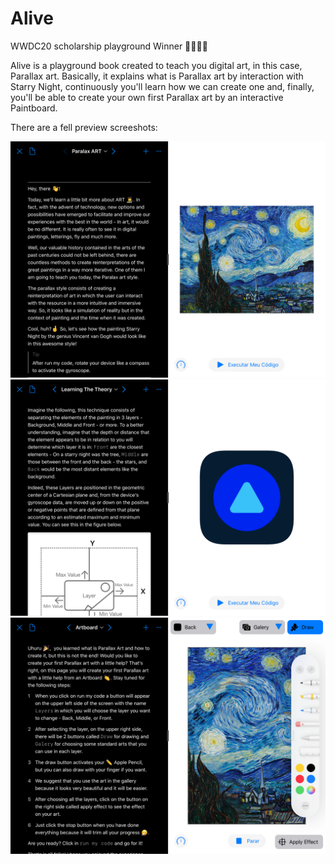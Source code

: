 # Alive
WWDC20 scholarship playground Winner 🍎👩‍💻🌈

Alive is a playground book created to teach you digital art, in this case, Parallax art. Basically, it explains what is Parallax art by interaction with Starry Night, continuously you'll learn how we can create one and, finally, you'll be able to create your own first Parallax art by an interactive Paintboard. 


There are a fell preview screeshots: 

![First](/resources/1.PNG)
![Second](/resources/2.PNG)
![Third](/resources/3.PNG)